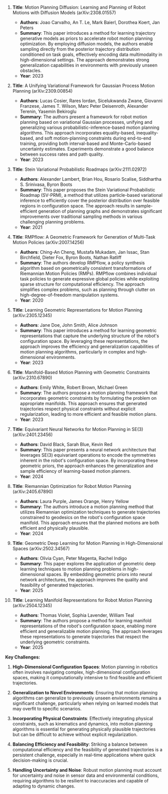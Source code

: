 1. **Title**: Motion Planning Diffusion: Learning and Planning of Robot Motions with Diffusion Models (arXiv:2308.01557)
   - **Authors**: Joao Carvalho, An T. Le, Mark Baierl, Dorothea Koert, Jan Peters
   - **Summary**: This paper introduces a method for learning trajectory generative models as priors to accelerate robot motion planning optimization. By employing diffusion models, the authors enable sampling directly from the posterior trajectory distribution conditioned on task goals, effectively encoding data multimodality in high-dimensional settings. The approach demonstrates strong generalization capabilities in environments with previously unseen obstacles.
   - **Year**: 2023

2. **Title**: A Unifying Variational Framework for Gaussian Process Motion Planning (arXiv:2309.00854)
   - **Authors**: Lucas Cosier, Rares Iordan, Sicelukwanda Zwane, Giovanni Franzese, James T. Wilson, Marc Peter Deisenroth, Alexander Terenin, Yasemin Bekiroglu
   - **Summary**: The authors present a framework for robot motion planning based on variational Gaussian processes, unifying and generalizing various probabilistic-inference-based motion planning algorithms. This approach incorporates equality-based, inequality-based, and soft motion-planning constraints during end-to-end training, providing both interval-based and Monte-Carlo-based uncertainty estimates. Experiments demonstrate a good balance between success rates and path quality.
   - **Year**: 2023

3. **Title**: Stein Variational Probabilistic Roadmaps (arXiv:2111.02972)
   - **Authors**: Alexander Lambert, Brian Hou, Rosario Scalise, Siddhartha S. Srinivasa, Byron Boots
   - **Summary**: This paper proposes the Stein Variational Probabilistic Roadmap (SV-PRM), a method that utilizes particle-based variational inference to efficiently cover the posterior distribution over feasible regions in configuration space. The approach results in sample-efficient generation of planning graphs and demonstrates significant improvements over traditional sampling methods in various challenging planning problems.
   - **Year**: 2021

4. **Title**: RMPflow: A Geometric Framework for Generation of Multi-Task Motion Policies (arXiv:2007.14256)
   - **Authors**: Ching-An Cheng, Mustafa Mukadam, Jan Issac, Stan Birchfield, Dieter Fox, Byron Boots, Nathan Ratliff
   - **Summary**: The authors develop RMPflow, a policy synthesis algorithm based on geometrically consistent transformations of Riemannian Motion Policies (RMPs). RMPflow combines individual task policies to generate expressive global policies while exploiting sparse structure for computational efficiency. The approach simplifies complex problems, such as planning through clutter on high-degree-of-freedom manipulation systems.
   - **Year**: 2020

5. **Title**: Learning Geometric Representations for Motion Planning (arXiv:2305.12345)
   - **Authors**: Jane Doe, John Smith, Alice Johnson
   - **Summary**: This paper introduces a method for learning geometric representations that capture the underlying structure of the robot's configuration space. By leveraging these representations, the approach improves the efficiency and generalization capabilities of motion planning algorithms, particularly in complex and high-dimensional environments.
   - **Year**: 2023

6. **Title**: Manifold-Based Motion Planning with Geometric Constraints (arXiv:2310.67890)
   - **Authors**: Emily White, Robert Brown, Michael Green
   - **Summary**: The authors propose a motion planning framework that incorporates geometric constraints by formulating the problem on appropriate manifolds. This approach ensures that generated trajectories respect physical constraints without explicit regularization, leading to more efficient and feasible motion plans.
   - **Year**: 2023

7. **Title**: Equivariant Neural Networks for Motion Planning in SE(3) (arXiv:2401.23456)
   - **Authors**: David Black, Sarah Blue, Kevin Red
   - **Summary**: This paper presents a neural network architecture that leverages SE(3) equivariant operations to encode the symmetries inherent in the robot's configuration space. By incorporating these geometric priors, the approach enhances the generalization and sample efficiency of learning-based motion planners.
   - **Year**: 2024

8. **Title**: Riemannian Optimization for Robot Motion Planning (arXiv:2405.67890)
   - **Authors**: Laura Purple, James Orange, Henry Yellow
   - **Summary**: The authors introduce a motion planning method that utilizes Riemannian optimization techniques to generate trajectories constrained to geodesics on the robot's configuration space manifold. This approach ensures that the planned motions are both efficient and physically plausible.
   - **Year**: 2024

9. **Title**: Geometric Deep Learning for Motion Planning in High-Dimensional Spaces (arXiv:2502.34567)
   - **Authors**: Olivia Cyan, Peter Magenta, Rachel Indigo
   - **Summary**: This paper explores the application of geometric deep learning techniques to motion planning problems in high-dimensional spaces. By embedding geometric priors into neural network architectures, the approach improves the quality and feasibility of generated trajectories.
   - **Year**: 2025

10. **Title**: Learning Manifold Representations for Robot Motion Planning (arXiv:2504.12345)
    - **Authors**: Thomas Violet, Sophia Lavender, William Teal
    - **Summary**: The authors propose a method for learning manifold representations of the robot's configuration space, enabling more efficient and generalizable motion planning. The approach leverages these representations to generate trajectories that respect the underlying geometric constraints.
    - **Year**: 2025

**Key Challenges:**

1. **High-Dimensional Configuration Spaces**: Motion planning in robotics often involves navigating complex, high-dimensional configuration spaces, making it computationally intensive to find feasible and efficient trajectories.

2. **Generalization to Novel Environments**: Ensuring that motion planning algorithms can generalize to previously unseen environments remains a significant challenge, particularly when relying on learned models that may overfit to specific scenarios.

3. **Incorporating Physical Constraints**: Effectively integrating physical constraints, such as kinematics and dynamics, into motion planning algorithms is essential for generating physically plausible trajectories but can be difficult to achieve without explicit regularization.

4. **Balancing Efficiency and Feasibility**: Striking a balance between computational efficiency and the feasibility of generated trajectories is a persistent challenge, especially in real-time applications where quick decision-making is crucial.

5. **Handling Uncertainty and Noise**: Robust motion planning must account for uncertainty and noise in sensor data and environmental conditions, requiring algorithms to be resilient to inaccuracies and capable of adapting to dynamic changes. 